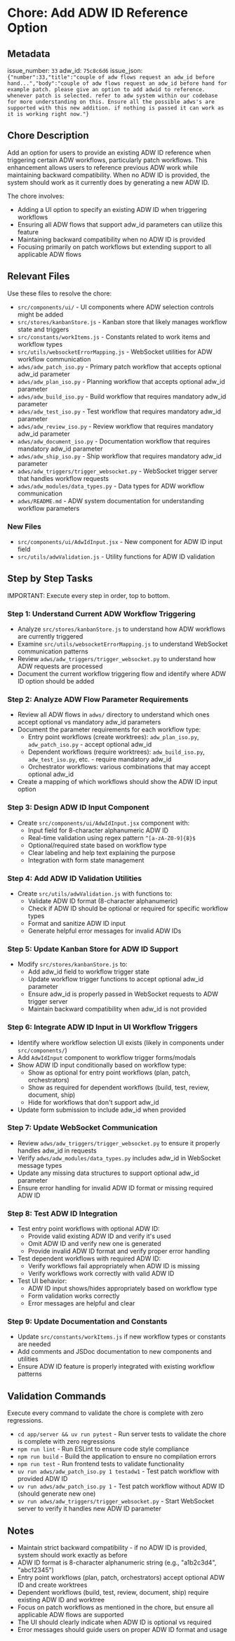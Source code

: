 # Chore: Add ADW ID Reference Option

## Metadata
issue_number: `33`
adw_id: `75c8c6d6`
issue_json: `{"number":33,"title":"couple of adw flows request an adw_id before hand...","body":"couple of adw flows request an adw_id before hand for example patch. please give an option to add adwid to reference. whenever patch is selected. refer to adw system within our codebase for more understanding on this. Ensure all the possible adws's are supported with this new addition. if nothing is passed it can work as it is working right now."}`

## Chore Description
Add an option for users to provide an existing ADW ID reference when triggering certain ADW workflows, particularly patch workflows. This enhancement allows users to reference previous ADW work while maintaining backward compatibility. When no ADW ID is provided, the system should work as it currently does by generating a new ADW ID.

The chore involves:
- Adding a UI option to specify an existing ADW ID when triggering workflows
- Ensuring all ADW flows that support adw_id parameters can utilize this feature
- Maintaining backward compatibility when no ADW ID is provided
- Focusing primarily on patch workflows but extending support to all applicable ADW flows

## Relevant Files
Use these files to resolve the chore:

- `src/components/ui/` - UI components where ADW selection controls might be added
- `src/stores/kanbanStore.js` - Kanban store that likely manages workflow state and triggers
- `src/constants/workItems.js` - Constants related to work items and workflow types
- `src/utils/websocketErrorMapping.js` - WebSocket utilities for ADW workflow communication
- `adws/adw_patch_iso.py` - Primary patch workflow that accepts optional adw_id parameter
- `adws/adw_plan_iso.py` - Planning workflow that accepts optional adw_id parameter
- `adws/adw_build_iso.py` - Build workflow that requires mandatory adw_id parameter
- `adws/adw_test_iso.py` - Test workflow that requires mandatory adw_id parameter
- `adws/adw_review_iso.py` - Review workflow that requires mandatory adw_id parameter
- `adws/adw_document_iso.py` - Documentation workflow that requires mandatory adw_id parameter
- `adws/adw_ship_iso.py` - Ship workflow that requires mandatory adw_id parameter
- `adws/adw_triggers/trigger_websocket.py` - WebSocket trigger server that handles workflow requests
- `adws/adw_modules/data_types.py` - Data types for ADW workflow communication
- `adws/README.md` - ADW system documentation for understanding workflow parameters

### New Files
- `src/components/ui/AdwIdInput.jsx` - New component for ADW ID input field
- `src/utils/adwValidation.js` - Utility functions for ADW ID validation

## Step by Step Tasks
IMPORTANT: Execute every step in order, top to bottom.

### Step 1: Understand Current ADW Workflow Triggering
- Analyze `src/stores/kanbanStore.js` to understand how ADW workflows are currently triggered
- Examine `src/utils/websocketErrorMapping.js` to understand WebSocket communication patterns
- Review `adws/adw_triggers/trigger_websocket.py` to understand how ADW requests are processed
- Document the current workflow triggering flow and identify where ADW ID option should be added

### Step 2: Analyze ADW Flow Parameter Requirements
- Review all ADW flows in `adws/` directory to understand which ones accept optional vs mandatory adw_id parameters
- Document the parameter requirements for each workflow type:
  - Entry point workflows (create worktrees): `adw_plan_iso.py`, `adw_patch_iso.py` - accept optional adw_id
  - Dependent workflows (require worktrees): `adw_build_iso.py`, `adw_test_iso.py`, etc. - require mandatory adw_id
  - Orchestrator workflows: various combinations that may accept optional adw_id
- Create a mapping of which workflows should show the ADW ID input option

### Step 3: Design ADW ID Input Component
- Create `src/components/ui/AdwIdInput.jsx` component with:
  - Input field for 8-character alphanumeric ADW ID
  - Real-time validation using regex pattern `^[a-zA-Z0-9]{8}$`
  - Optional/required state based on workflow type
  - Clear labeling and help text explaining the purpose
  - Integration with form state management

### Step 4: Add ADW ID Validation Utilities
- Create `src/utils/adwValidation.js` with functions to:
  - Validate ADW ID format (8-character alphanumeric)
  - Check if ADW ID should be optional or required for specific workflow types
  - Format and sanitize ADW ID input
  - Generate helpful error messages for invalid ADW IDs

### Step 5: Update Kanban Store for ADW ID Support
- Modify `src/stores/kanbanStore.js` to:
  - Add adw_id field to workflow trigger state
  - Update workflow trigger functions to accept optional adw_id parameter
  - Ensure adw_id is properly passed in WebSocket requests to ADW trigger server
  - Maintain backward compatibility when adw_id is not provided

### Step 6: Integrate ADW ID Input in UI Workflow Triggers
- Identify where workflow selection UI exists (likely in components under `src/components/`)
- Add `AdwIdInput` component to workflow trigger forms/modals
- Show ADW ID input conditionally based on workflow type:
  - Show as optional for entry point workflows (plan, patch, orchestrators)
  - Show as required for dependent workflows (build, test, review, document, ship)
  - Hide for workflows that don't support adw_id
- Update form submission to include adw_id when provided

### Step 7: Update WebSocket Communication
- Review `adws/adw_triggers/trigger_websocket.py` to ensure it properly handles adw_id in requests
- Verify `adws/adw_modules/data_types.py` includes adw_id in WebSocket message types
- Update any missing data structures to support optional adw_id parameter
- Ensure error handling for invalid ADW ID format or missing required ADW ID

### Step 8: Test ADW ID Integration
- Test entry point workflows with optional ADW ID:
  - Provide valid existing ADW ID and verify it's used
  - Omit ADW ID and verify new one is generated
  - Provide invalid ADW ID format and verify proper error handling
- Test dependent workflows with required ADW ID:
  - Verify workflows fail appropriately when ADW ID is missing
  - Verify workflows work correctly with valid ADW ID
- Test UI behavior:
  - ADW ID input shows/hides appropriately based on workflow type
  - Form validation works correctly
  - Error messages are helpful and clear

### Step 9: Update Documentation and Constants
- Update `src/constants/workItems.js` if new workflow types or constants are needed
- Add comments and JSDoc documentation to new components and utilities
- Ensure ADW ID feature is properly integrated with existing workflow patterns

## Validation Commands
Execute every command to validate the chore is complete with zero regressions.

- `cd app/server && uv run pytest` - Run server tests to validate the chore is complete with zero regressions
- `npm run lint` - Run ESLint to ensure code style compliance
- `npm run build` - Build the application to ensure no compilation errors
- `npm run test` - Run frontend tests to validate functionality
- `uv run adws/adw_patch_iso.py 1 testadw1` - Test patch workflow with provided ADW ID
- `uv run adws/adw_patch_iso.py 1` - Test patch workflow without ADW ID (should generate new one)
- `uv run adws/adw_triggers/trigger_websocket.py` - Start WebSocket server to verify it handles new ADW ID parameter

## Notes
- Maintain strict backward compatibility - if no ADW ID is provided, system should work exactly as before
- ADW ID format is 8-character alphanumeric string (e.g., "a1b2c3d4", "abc12345")
- Entry point workflows (plan, patch, orchestrators) accept optional ADW ID and create worktrees
- Dependent workflows (build, test, review, document, ship) require existing ADW ID and worktree
- Focus on patch workflows as mentioned in the chore, but ensure all applicable ADW flows are supported
- The UI should clearly indicate when ADW ID is optional vs required
- Error messages should guide users on proper ADW ID format and usage
